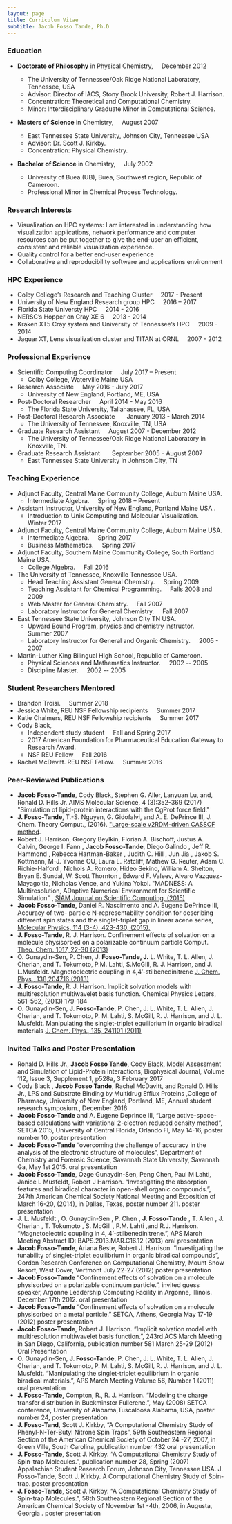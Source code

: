 ```yaml
---
layout: page
title: Curriculum Vitae
subtitle: Jacob Fosso Tande, Ph.D
---
```


### **Education**
* **Doctorate of Philosophy** in Physical Chemistry, &nbsp; &nbsp; December  2012 
   * The University of Tennessee/Oak Ridge National Laboratory, Tennessee, USA 
   * Advisor: Director of IACS, Stony Brook University, Robert J. Harrison.    
   * Concentration: Theoretical and Computational Chemistry.                   
   * Minor: Interdisciplinary Graduate Minor in Computational Science.         

* **Masters of Science** in Chemistry, &nbsp; &nbsp;  August  2007    
   * East Tennessee State University, Johnson City, Tennessee USA              
   * Advisor: Dr. Scott J. Kirkby.                                             
   * Concentration: Physical Chemistry.                                        

 * **Bachelor of Science** in Chemistry, &nbsp; &nbsp;  July  2002  
   * University of Buea (UB), Buea, Southwest region, Republic of Cameroon.                       
   * Professional Minor in Chemical Process Technology.                                           

### **Research Interests**
  * Visualization on HPC systems: I am interested in understanding how visualization applications, network performance and computer resources can be put together to give the end-user an efficient, consistent and reliable visualization experience.   
  * Quality control for a better end-user experience   
  * Collaborative and reproducibility software and applications environment     

### **HPC Experience** 
   * Colby College’s Research and Teaching Cluster  &nbsp; &nbsp;  2017 - Present   
   * University of New England Research group HPC &nbsp; &nbsp;  2016 – 2017   
   * Florida State Universty HPC &nbsp; &nbsp; 2014 - 2016     
   * NERSC’s Hopper on Cray XE 6  &nbsp; &nbsp;  2013 - 2014    
   * Kraken XT5 Cray system and University of Tennessee’s HPC &nbsp; &nbsp; 2009 - 2014   
   * Jaguar XT, Lens visualization cluster and TITAN at ORNL &nbsp; &nbsp; 2007 - 2012   

### **Professional  Experience**   
 * Scientific Computing Coordinator &nbsp; &nbsp; July 2017 – Present
   * Colby College, Waterville Maine USA  
 * Research Associate &nbsp; &nbsp; May 2016 - July 2017    
   * University of New England, Portland, ME, USA   
 * Post-Doctoral Researcher &nbsp; &nbsp; April 2014 - May 2016   
   * The Florida State University, Tallahassee, FL, USA    
 * Post-Doctoral Research Associate &nbsp; &nbsp; &nbsp;  January 2013 - March 2014   
   * The University of Tennessee, Knoxville, TN, USA
 * Graduate Research Assistant &nbsp; &nbsp;  August 2007 - December 2012   
   * The University of Tennessee/Oak Ridge National Laboratory in Knoxville, TN.  
 * Graduate Research Assistant &nbsp; &nbsp; &nbsp; September 2005 - August 2007   
   * East Tennessee State University  in Johnson City, TN

### **Teaching Experience**    
 * Adjunct Faculty, Central Maine Community College, Auburn Maine USA.     
   * Intermediate Algebra. &nbsp; &nbsp;  Spring 2018 – Present   
 * Assistant Instructor,  University of New England, Portland Maine USA .    
   * Introduction to Unix Computing and Molecular Visualization. &nbsp; &nbsp;  Winter 2017   
 * Adjunct Faculty, Central Maine Community College, Auburn Maine USA.   
   * Intermediate Algebra. &nbsp; &nbsp;  Spring 2017    
   * Business Mathematics. &nbsp; &nbsp;  Spring 2017    
 * Adjunct Faculty, Southern Maine Community College, South Portland Maine USA.
   * College Algebra. &nbsp; &nbsp; Fall 2016   
 * The University of Tennessee, Knoxville Tennessee USA.     
   * Head Teaching Assistant General Chemistry. &nbsp; &nbsp; Spring 2009   
   * Teaching Assistant for Chemical Programming. &nbsp; &nbsp; Falls 2008 and 2009   
   * Web Master for General Chemistry. &nbsp; &nbsp; Fall 2007   
   * Laboratory Instructor for General Chemistry. &nbsp; &nbsp; Fall 2007
 * East Tennessee State University, Johnson City TN USA.  
   * Upward Bound Program, physics and chemistry instructor. &nbsp; &nbsp; Summer 2007   
   * Laboratory Instructor for General and Organic Chemistry. &nbsp; &nbsp; 2005 - 2007   
 * Martin-Luther King Bilingual High School, Republic of Cameroon.
   * Physical Sciences and Mathematics Instructor. &nbsp; &nbsp; 2002 -- 2005      
   * Discipline Master. &nbsp; &nbsp;  2002 -- 2005  

### **Student Researchers Mentored**   
 * Brandon Troisi. &nbsp; &nbsp;  Summer 2018   
 * Jessica White, REU NSF Fellowship recipients &nbsp; &nbsp; Summer 2017  
 * Katie Chalmers, REU NSF Fellowship recipients &nbsp; &nbsp; Summer 2017 
 * Cody Black,
   * Independent study student &nbsp; &nbsp; Fall and Spring 2017
   * 2017 American Foundation for Pharmaceutical
     Education Gateway to Research Award.    
   * NSF REU Fellow &nbsp; &nbsp; Fall 2016   
 * Rachel McDevitt. REU NSF Fellow. &nbsp; &nbsp;  Summer 2016 

### **Peer-Reviewed Publications**

 * **Jacob Fosso-Tande**, Cody Black,  Stephen G. Aller, Lanyuan Lu, and, Ronald D. Hills Jr. AIMS Molecular Science, 4 (3):352-369  (2017) "Simulation of lipid-protein interactions with the CgProt force field."       
 * **J. Fosso-Tande**, T.-S. Nguyen, G. Gidofalvi, and A. E. DePrince III, J. Chem. Theory     Comput., (2016). ["Large-scale v2RDM-driven CASSCF method](http://dx.doi.org/10.1021/acs.jctc.6b00190).   
 * Robert J. Harrison, Gregory Beylkin, Florian A. Bischoff, Justus A. Calvin, George I. Fann , **Jacob Fosso-Tande**, Diego Galindo , Jeff R. Hammond , Rebecca Hartman-Baker , Judith	C. Hill , Jun Jia , Jakob S. Kottmann, M-J. Yvonne OU, Laura E. Ratcliff, Mathew G. Reuter, Adam C. Richie-Halford , Nichols A. Romero, Hideo Sekino, William A. Shelton, Bryan E. Sundal, W. Scott Thornton , Edward F. Valeev, Alvaro Vazquez-Mayagoitia, Nicholas Vence, and Yukina Yokoi. "MADNESS: A Multiresolution, ADaptive Numerical Environment for Scientific Simulation" , [SIAM Journal on Scientific Computing, (2015)](http://epubs.siam.org/doi/10.1137/15M1026171)
 * **Jacob Fosso-Tande**, Daniel R. Nascimento and A. Eugene DePrince III, Accuracy  of two- particle N-representability condition for describing different spin states and the singlet-triplet gap in linear acene series, [Molecular Physics, 114 (3-4), 423-430, (2015).](http://dx.doi.org/10.1080/00268976.2015.1078008)    
 * **J. Fosso-Tande**, R. J. Harrison. Confinement effects of solvation on a molecule physisorbed on  a polarizable continuum particle Comput. [Theo. Chem. 1017, 22-30 (2013)](https://doi.org/10.1016/j.comptc.2013.05.006)           
 * O. Gunaydin-Sen, P. Chen, J. **Fosso-Tande, J.** L. White, T. L. Allen, J. Cherian, and T. Tokumoto, P.M. Lahti, S.McGill, R. J. Harrison, and J. L.Musfeldt. Magnetoelectric coupling in 4,4’-stilbenedinitrene [J. Chem. Phys., 138,204716 (2013)](http://dx.doi.org/10.1063/1.4807053)    
 * **J. Fosso-Tande**, R. J. Harrison. Implicit solvation models with multiresolution multiwavelet basis function. Chemical Physics Letters, 561–562, (2013) 179–184
 * O. Gunaydin-Sen, **J. Fosso-Tande**, P. Chen, J. L. White, T. L. Allen, J. Cherian, and T. Tokumoto, P. M. Lahti, S. McGill, R. J. Harrison, and J. L. Musfeldt. Manipulating the singlet-triplet equilibrium in organic biradical materials [J. Chem. Phys., 135, 241101 (2011)](http://dx.doi.org/10.1063/1.3672101)       


### **Invited Talks and Poster Presentation**   

 * Ronald D. Hills Jr., **Jacob Fosso Tande**, Cody Black, Model Assessment and Simulation of Lipid-Protein Interactions, Biophysical Journal, Volume 112, Issue 3, Supplement 1, p528a, 3 February 2017        
 * Cody Black , **Jacob Fosso Tande**, Rachel McDavitt, and Ronald D. Hills Jr., LPS and Substrate Binding by Multidrug Efflux Proteins ,College of Pharmacy, University of New England, Portland, ME, Annual student research symposium., December 2016     
 * **Jacob Fosso-Tande** and A. Eugene Deprince III, “Large active-space-based calculations with variational 2-electron reduced density method”, SETCA 2015, University of Central Florida, Orlando Fl, May 14-16,  poster number 10, poster presentation     
 * **Jacob Fosso-Tande**  “overcoming the challenge of accuracy in the analysis of the electronic structure of molecules”, Department of Chemistry and Forensic Science, Savannah State University, Savannah Ga, May 1st 2015. oral presentation    
 * **Jacob Fosso-Tande**,  Ozge Gunaydin-Sen, Peng Chen, Paul M Lahti, Janice L Musfeldt, Robert J Harrison. “Investigating the absorption features and biradical character in open-shell organic compounds.”,  247th American Chemical Society National Meeting and Exposition of March 16-20, (2014), in Dallas, Texas, poster number 211.  poster presentation    
 * J. L. Musfeldt , O. Gunaydin-Sen , P. Chen , **J. Fosso-Tande** , T. Allen , J. Cherian , T. Tokumoto , S. McGill , P.M. Lahti ,and R.J. Harrison. “Magnetoelectric coupling in 4, 4’-stilbenedinitrene.”, APS March Meeting Abstract ID: BAPS.2013.MAR.C16.12 (2013) oral presentation    
 * **Jacob Fosso-Tande**,  Ariana Beste, Robert J. Harrison. “Investigating the tunability of singlet-triplet equilibrium in organic biradical compounds”, Gordon Research Conference on Computational Chemistry, Mount Snow Resort, West Dover, Vertmont	July 22-27 (2012)  poster presentation      
 * **Jacob Fosso-Tande**  “Confinement effects of solvation on a molecule physisorbed on a polarizable continuum particle.”, invited guess speaker, Argonne Leadership Computing Facility in Argonne, Illinois. December 17th 2012. oral presentation     
 * **Jacob Fosso-Tande**  “Confinement effects of solvation on a molecule physisorbed on a metal particle.” SETCA, Athens, Georgia May 17-19 (2012) poster presentation       
 * **Jacob Fosso-Tande**, Robert J. Harrison. “Implicit solvation model with multiresolution multiwavelet basis function.”, 243rd ACS March Meeting in San Diego, California,	publication number 581  March 25-29 (2012) Oral Presentation     
 * O. Gunaydin-Sen, **J. Fosso-Tande**, P. Chen, J. L. White, T. L. Allen, J. Cherian, and T. Tokumoto, P. M. Lahti, S. McGill, R. J. Harrison, and J. L. Musfeldt. “Manipulating the singlet-triplet equilibrium in organic biradical materials.”, APS March Meeting Volume 56, Number 1 (2011) oral presentation      
 * **J. Fosso-Tande**, Compton, R.,  R. J. Harrison. “Modeling the charge transfer distribution in Buckminster Fullerene.”, May (2008) SETCA conference, University of Alabama,Tuscaloosa Alabama, USA,  poster number 24, poster presentation     
 * **J. Fosso-Tand**, Scott J. Kirkby, “A Computational Chemistry Study of Phenyl-N-Ter-Butyl Nitrone Spin Traps”, 59th Southeastern Regional Section of the American Chemical Society of October 24 -27, 2007, in Green Ville, South Carolina, publication number 432 oral presentation        
 * **J. Fosso-Tande**, Scott J. Kirkby. “A Computational Chemistry Study of Spin-trap Molecules.”, publication number 28, Spring (2007)  Appalachian Student Research Forum, Johnson City, Tennessee USA. J. Fosso-Tande, Scott J. Kirkby. A Computational Chemistry Study of Spin-trap. poster presentation        
 * **J. Fosso-Tande**, Scott J. Kirkby. “A Computational Chemistry Study of Spin-trap Molecules.”, 58th Southeastern Regional Section of the American Chemical  Society of November 1st -4th, 2006, in Augusta, Georgia . poster presentation      





 
